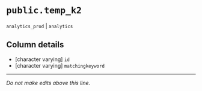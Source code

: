 # `public.temp_k2`
`analytics_prod` | `analytics`

## Column details
* [character varying] `id`
* [character varying] `matchingkeyword`

-------------------------------------------------------------------------------
*Do not make edits above this line.*
